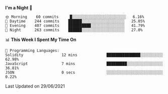 <!--START_SECTION:waka-->
**I'm a Night 🦉** 

```text
🌞 Morning    60 commits     █░░░░░░░░░░░░░░░░░░░░░░░░   6.16% 
🌆 Daytime    244 commits    ██████░░░░░░░░░░░░░░░░░░░   25.05% 
🌃 Evening    407 commits    ██████████░░░░░░░░░░░░░░░   41.79% 
🌙 Night      263 commits    ██████░░░░░░░░░░░░░░░░░░░   27.0%

```


📊 **This Week I Spent My Time On** 

```text
💬 Programming Languages: 
Solidity                 12 mins             ███████████████░░░░░░░░░░   62.98% 
JavaScript               7 mins              █████████░░░░░░░░░░░░░░░░   36.81% 
JSON                     0 secs              ░░░░░░░░░░░░░░░░░░░░░░░░░   0.22%

```


 Last Updated on 29/06/2021
<!--END_SECTION:waka-->
